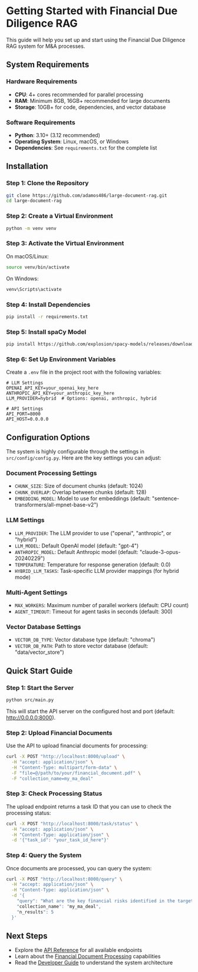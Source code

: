 # Getting Started with Financial Due Diligence RAG

This guide will help you set up and start using the Financial Due Diligence RAG system for M&A processes.

## System Requirements

### Hardware Requirements
- **CPU**: 4+ cores recommended for parallel processing
- **RAM**: Minimum 8GB, 16GB+ recommended for large documents
- **Storage**: 10GB+ for code, dependencies, and vector database

### Software Requirements
- **Python**: 3.10+ (3.12 recommended)
- **Operating System**: Linux, macOS, or Windows
- **Dependencies**: See `requirements.txt` for the complete list

## Installation

### Step 1: Clone the Repository
```bash
git clone https://github.com/adamos486/large-document-rag.git
cd large-document-rag
```

### Step 2: Create a Virtual Environment
```bash
python -m venv venv
```

### Step 3: Activate the Virtual Environment
On macOS/Linux:
```bash
source venv/bin/activate
```

On Windows:
```bash
venv\Scripts\activate
```

### Step 4: Install Dependencies
```bash
pip install -r requirements.txt
```

### Step 5: Install spaCy Model
```bash
pip install https://github.com/explosion/spacy-models/releases/download/en_core_web_lg-3.7.0/en_core_web_lg-3.7.0-py3-none-any.whl
```

### Step 6: Set Up Environment Variables
Create a `.env` file in the project root with the following variables:
```
# LLM Settings
OPENAI_API_KEY=your_openai_key_here
ANTHROPIC_API_KEY=your_anthropic_key_here
LLM_PROVIDER=hybrid  # Options: openai, anthropic, hybrid

# API Settings
API_PORT=8000
API_HOST=0.0.0.0
```

## Configuration Options

The system is highly configurable through the settings in `src/config/config.py`. Here are the key settings you can adjust:

### Document Processing Settings
- `CHUNK_SIZE`: Size of document chunks (default: 1024)
- `CHUNK_OVERLAP`: Overlap between chunks (default: 128)
- `EMBEDDING_MODEL`: Model to use for embeddings (default: "sentence-transformers/all-mpnet-base-v2")

### LLM Settings
- `LLM_PROVIDER`: The LLM provider to use ("openai", "anthropic", or "hybrid")
- `LLM_MODEL`: Default OpenAI model (default: "gpt-4")
- `ANTHROPIC_MODEL`: Default Anthropic model (default: "claude-3-opus-20240229")
- `TEMPERATURE`: Temperature for response generation (default: 0.0)
- `HYBRID_LLM_TASKS`: Task-specific LLM provider mappings (for hybrid mode)

### Multi-Agent Settings
- `MAX_WORKERS`: Maximum number of parallel workers (default: CPU count)
- `AGENT_TIMEOUT`: Timeout for agent tasks in seconds (default: 300)

### Vector Database Settings
- `VECTOR_DB_TYPE`: Vector database type (default: "chroma")
- `VECTOR_DB_PATH`: Path to store vector database (default: "data/vector_store")

## Quick Start Guide

### Step 1: Start the Server
```bash
python src/main.py
```

This will start the API server on the configured host and port (default: http://0.0.0.0:8000).

### Step 2: Upload Financial Documents
Use the API to upload financial documents for processing:

```bash
curl -X POST "http://localhost:8000/upload" \
  -H "accept: application/json" \
  -H "Content-Type: multipart/form-data" \
  -F "file=@/path/to/your/financial_document.pdf" \
  -F "collection_name=my_ma_deal"
```

### Step 3: Check Processing Status
The upload endpoint returns a task ID that you can use to check the processing status:

```bash
curl -X POST "http://localhost:8000/task/status" \
  -H "accept: application/json" \
  -H "Content-Type: application/json" \
  -d '{"task_id": "your_task_id_here"}'
```

### Step 4: Query the System
Once documents are processed, you can query the system:

```bash
curl -X POST "http://localhost:8000/query" \
  -H "accept: application/json" \
  -H "Content-Type: application/json" \
  -d '{
    "query": "What are the key financial risks identified in the target company's balance sheet?",
    "collection_name": "my_ma_deal",
    "n_results": 5
  }'
```

## Next Steps

- Explore the [API Reference](./api-reference.md) for all available endpoints
- Learn about the [Financial Document Processing](./financial-document-processing.md) capabilities
- Read the [Developer Guide](./developer-guide.md) to understand the system architecture
